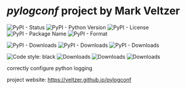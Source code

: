 
# *pylogconf* project by Mark Veltzer

![PyPI - Status](https://img.shields.io/pypi/status/pylogconf)
![PyPI - Python Version](https://img.shields.io/pypi/pyversions/pylogconf)
![PyPI - License](https://img.shields.io/pypi/l/pylogconf)
![PyPI - Package Name](https://img.shields.io/pypi/v/pylogconf)
![PyPI - Format](https://img.shields.io/pypi/format/pylogconf)

![PyPI - Downloads](https://img.shields.io/pypi/dd/pylogconf)
![PyPI - Downloads](https://img.shields.io/pypi/dw/pylogconf)
![PyPI - Downloads](https://img.shields.io/pypi/dm/pylogconf)

![Code style: black](https://img.shields.io/badge/code%20style-black-000000.svg)
![Downloads](https://pepy.tech/badge/pylogconf)
![Downloads](https://pepy.tech/badge/pylogconf/month)
![Downloads](https://pepy.tech/badge/pylogconf/week)


correctly configure python logging

project website: <https://veltzer.github.io/pylogconf>

